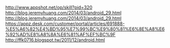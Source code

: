 http://www.appshot.net/op/skill?pid=320<br />
http://blog.jeremyhuang.com/2014/03/android_29.html<br />
http://blog.jeremyhuang.com/2014/03/android_29.html<br />
https://appz.desk.com/customer/portal/articles/691888-%E5%A6%82%E4%BD%95%E7%99%BC%E9%80%81%E6%8E%A8%E6%92%AD%E8%A8%8A%E6%81%AF%EF%BC%9F<br />
http://ffk0716.blogspot.tw/2011/12/android.html<br />